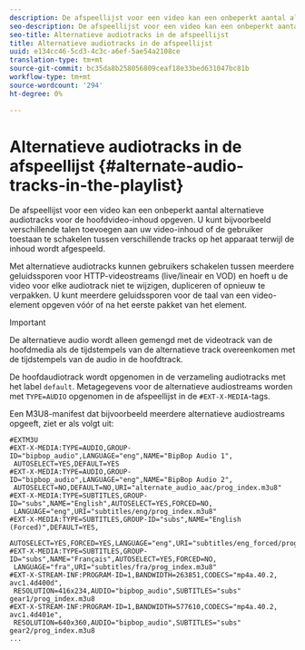 ```yaml
---
description: De afspeellijst voor een video kan een onbeperkt aantal alternatieve audiotracks voor de hoofdvideo-inhoud opgeven. U kunt bijvoorbeeld verschillende talen toevoegen aan uw video-inhoud of de gebruiker toestaan te schakelen tussen verschillende tracks op het apparaat terwijl de inhoud wordt afgespeeld.
seo-description: De afspeellijst voor een video kan een onbeperkt aantal alternatieve audiotracks voor de hoofdvideo-inhoud opgeven. U kunt bijvoorbeeld verschillende talen toevoegen aan uw video-inhoud of de gebruiker toestaan te schakelen tussen verschillende tracks op het apparaat terwijl de inhoud wordt afgespeeld.
seo-title: Alternatieve audiotracks in de afspeellijst
title: Alternatieve audiotracks in de afspeellijst
uuid: e134cc46-5cd3-4c3c-a6ef-5ae54a2108ce
translation-type: tm+mt
source-git-commit: bc35da8b258056809ceaf18e33bed631047bc81b
workflow-type: tm+mt
source-wordcount: '294'
ht-degree: 0%

---
```



# Alternatieve audiotracks in de afspeellijst {#alternate-audio-tracks-in-the-playlist}

De afspeellijst voor een video kan een onbeperkt aantal alternatieve audiotracks voor de hoofdvideo-inhoud opgeven. U kunt bijvoorbeeld verschillende talen toevoegen aan uw video-inhoud of de gebruiker toestaan te schakelen tussen verschillende tracks op het apparaat terwijl de inhoud wordt afgespeeld.

Met alternatieve audiotracks kunnen gebruikers schakelen tussen meerdere geluidssporen voor HTTP-videostreams (live/lineair en VOD) en hoeft u de video voor elke audiotrack niet te wijzigen, dupliceren of opnieuw te verpakken. U kunt meerdere geluidssporen voor de taal van een video-element opgeven vóór of na het eerste pakket van het element.

>[!IMPORTANT]
>
>De alternatieve audio wordt alleen gemengd met de videotrack van de hoofdmedia als de tijdstempels van de alternatieve track overeenkomen met de tijdstempels van de audio in de hoofdtrack.

De hoofdaudiotrack wordt opgenomen in de verzameling audiotracks met het label `default`. Metagegevens voor de alternatieve audiostreams worden met `TYPE=AUDIO` opgenomen in de afspeellijst in de `#EXT-X-MEDIA`-tags.

Een M3U8-manifest dat bijvoorbeeld meerdere alternatieve audiostreams opgeeft, ziet er als volgt uit:

```
#EXTM3U
#EXT-X-MEDIA:TYPE=AUDIO,GROUP-ID="bipbop_audio",LANGUAGE="eng",NAME="BipBop Audio 1",
 AUTOSELECT=YES,DEFAULT=YES
#EXT-X-MEDIA:TYPE=AUDIO,GROUP-ID="bipbop_audio",LANGUAGE="eng",NAME="BipBop Audio 2",
 AUTOSELECT=NO,DEFAULT=NO,URI="alternate_audio_aac/prog_index.m3u8"
#EXT-X-MEDIA:TYPE=SUBTITLES,GROUP-ID="subs",NAME="English",AUTOSELECT=YES,FORCED=NO,
 LANGUAGE="eng",URI="subtitles/eng/prog_index.m3u8"
#EXT-X-MEDIA:TYPE=SUBTITLES,GROUP-ID="subs",NAME="English (Forced)",DEFAULT=YES,
 AUTOSELECT=YES,FORCED=YES,LANGUAGE="eng",URI="subtitles/eng_forced/prog_index.m3u8"
#EXT-X-MEDIA:TYPE=SUBTITLES,GROUP-ID="subs",NAME="Français",AUTOSELECT=YES,FORCED=NO,
 LANGUAGE="fra",URI="subtitles/fra/prog_index.m3u8"
#EXT-X-STREAM-INF:PROGRAM-ID=1,BANDWIDTH=263851,CODECS="mp4a.40.2, avc1.4d400d",
 RESOLUTION=416x234,AUDIO="bipbop_audio",SUBTITLES="subs" 
gear1/prog_index.m3u8
#EXT-X-STREAM-INF:PROGRAM-ID=1,BANDWIDTH=577610,CODECS="mp4a.40.2, avc1.4d401e",
 RESOLUTION=640x360,AUDIO="bipbop_audio",SUBTITLES="subs"
gear2/prog_index.m3u8
...
```
